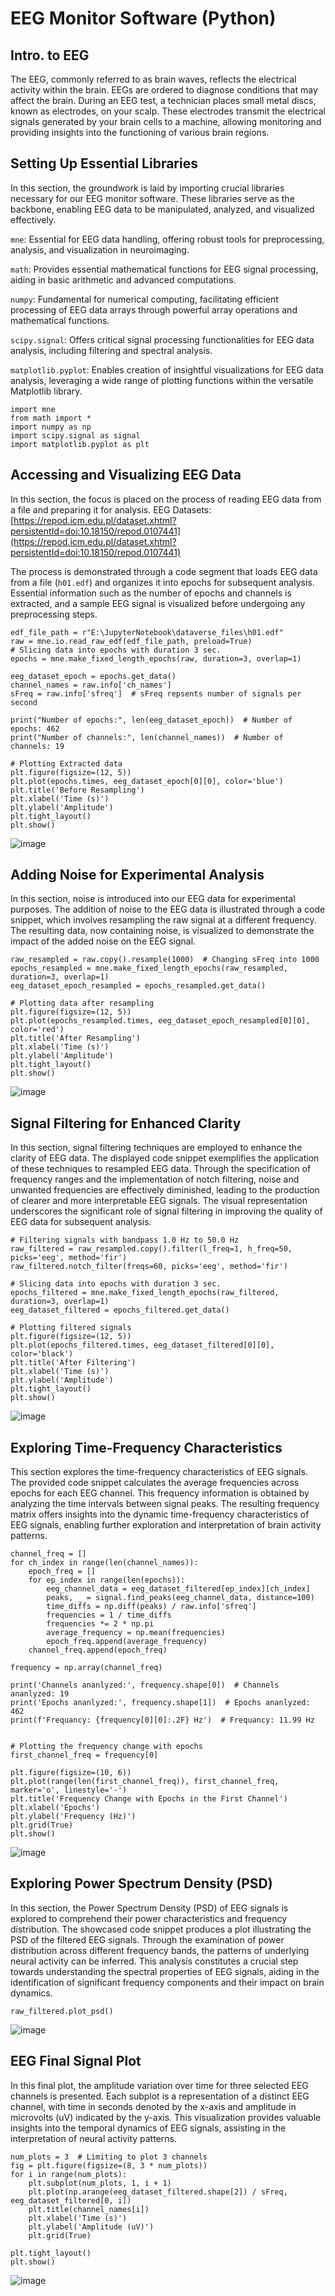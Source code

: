 # EEG Monitor Software (Python)
## Intro. to EEG
The EEG, commonly referred to as brain waves, reflects the electrical activity within the brain. EEGs are ordered to diagnose conditions that may affect the brain. During an EEG test, a technician places small metal discs, known as electrodes, on your scalp. These electrodes transmit the electrical signals generated by your brain cells to a machine, allowing monitoring and providing insights into the functioning of various brain regions.

## Setting Up Essential Libraries
In this section, the groundwork is laid by importing crucial libraries necessary for our EEG monitor software. These libraries serve as the backbone, enabling EEG data to be manipulated, analyzed, and visualized effectively.

`mne`: Essential for EEG data handling, offering robust tools for preprocessing, analysis, and visualization in neuroimaging.

`math`: Provides essential mathematical functions for EEG signal processing, aiding in basic arithmetic and advanced computations.

`numpy`: Fundamental for numerical computing, facilitating efficient processing of EEG data arrays through powerful array operations and mathematical functions.

`scipy.signal`: Offers critical signal processing functionalities for EEG data analysis, including filtering and spectral analysis.

`matplotlib.pyplot`: Enables creation of insightful visualizations for EEG data analysis, leveraging a wide range of plotting functions within the versatile Matplotlib library.

```
import mne
from math import *
import numpy as np
import scipy.signal as signal
import matplotlib.pyplot as plt
```

## Accessing and Visualizing EEG Data
In this section, the focus is placed on the process of reading EEG data from a file and preparing it for analysis. EEG Datasets: [https://repod.icm.edu.pl/dataset.xhtml?persistentId=doi:10.18150/repod.0107441](https://repod.icm.edu.pl/dataset.xhtml?persistentId=doi:10.18150/repod.0107441)

The process is demonstrated through a code segment that loads EEG data from a file (`h01.edf`) and organizes it into epochs for subsequent analysis. Essential information such as the number of epochs and channels is extracted, and a sample EEG signal is visualized before undergoing any preprocessing steps.

```
edf_file_path = r"E:\JupyterNotebook\dataverse_files\h01.edf"
raw = mne.io.read_raw_edf(edf_file_path, preload=True)
# Slicing data into epochs with duration 3 sec.
epochs = mne.make_fixed_length_epochs(raw, duration=3, overlap=1)

eeg_dataset_epoch = epochs.get_data()
channel_names = raw.info['ch_names']
sFreq = raw.info['sfreq']  # sFreq repsents number of signals per second

print("Number of epochs:", len(eeg_dataset_epoch))  # Number of epochs: 462
print("Number of channels:", len(channel_names))  # Number of channels: 19

# Plotting Extracted data
plt.figure(figsize=(12, 5))
plt.plot(epochs.times, eeg_dataset_epoch[0][0], color='blue')
plt.title('Before Resampling')
plt.xlabel('Time (s)')
plt.ylabel('Amplitude')
plt.tight_layout()
plt.show()
```
![image](https://github.com/user-attachments/assets/2f869b04-859e-47ce-a2bf-814ad2332e4e)


## Adding Noise for Experimental Analysis
In this section, noise is introduced into our EEG data for experimental purposes. The addition of noise to the EEG data is illustrated through a code snippet, which involves resampling the raw signal at a different frequency. The resulting data, now containing noise, is visualized to demonstrate the impact of the added noise on the EEG signal.

```
raw_resampled = raw.copy().resample(1000)  # Changing sFreq into 1000
epochs_resampled = mne.make_fixed_length_epochs(raw_resampled, duration=3, overlap=1)
eeg_dataset_epoch_resampled = epochs_resampled.get_data()

# Plotting data after resampling
plt.figure(figsize=(12, 5))
plt.plot(epochs_resampled.times, eeg_dataset_epoch_resampled[0][0], color='red')
plt.title('After Resampling')
plt.xlabel('Time (s)')
plt.ylabel('Amplitude')
plt.tight_layout()
plt.show()
```
![image](https://github.com/user-attachments/assets/e3a47e71-82b6-4bd4-bc8c-6d6aa0300118)


## Signal Filtering for Enhanced Clarity
In this section, signal filtering techniques are employed to enhance the clarity of EEG data. The displayed code snippet exemplifies the application of these techniques to resampled EEG data. Through the specification of frequency ranges and the implementation of notch filtering, noise and unwanted frequencies are effectively diminished, leading to the production of clearer and more interpretable EEG signals. The visual representation underscores the significant role of signal filtering in improving the quality of EEG data for subsequent analysis.

```
# Filtering signals with bandpass 1.0 Hz to 50.0 Hz
raw_filtered = raw_resampled.copy().filter(l_freq=1, h_freq=50, picks='eeg', method='fir')
raw_filtered.notch_filter(freqs=60, picks='eeg', method='fir')

# Slicing data into epochs with duration 3 sec.
epochs_filtered = mne.make_fixed_length_epochs(raw_filtered, duration=3, overlap=1)
eeg_dataset_filtered = epochs_filtered.get_data()

# Plotting filtered signals
plt.figure(figsize=(12, 5))
plt.plot(epochs_filtered.times, eeg_dataset_filtered[0][0], color='black')
plt.title('After Filtering')
plt.xlabel('Time (s)')
plt.ylabel('Amplitude')
plt.tight_layout()
plt.show()
```
![image](https://github.com/user-attachments/assets/e4501459-e9ff-4f80-bc62-97904be74ddc)


## Exploring Time-Frequency Characteristics
This section explores the time-frequency characteristics of EEG signals. The provided code snippet calculates the average frequencies across epochs for each EEG channel. This frequency information is obtained by analyzing the time intervals between signal peaks. The resulting frequency matrix offers insights into the dynamic time-frequency characteristics of EEG signals, enabling further exploration and interpretation of brain activity patterns.

```
channel_freq = []
for ch_index in range(len(channel_names)):
    epoch_freq = []
    for ep_index in range(len(epochs)):
        eeg_channel_data = eeg_dataset_filtered[ep_index][ch_index]
        peaks, _ = signal.find_peaks(eeg_channel_data, distance=100)
        time_diffs = np.diff(peaks) / raw.info['sfreq']
        frequencies = 1 / time_diffs
        frequencies *= 2 * np.pi
        average_frequency = np.mean(frequencies)
        epoch_freq.append(average_frequency)
    channel_freq.append(epoch_freq)

frequency = np.array(channel_freq)

print('Channels ananlyzed:', frequency.shape[0])  # Channels ananlyzed: 19
print('Epochs ananlyzed:', frequency.shape[1])  # Epochs ananlyzed: 462
print(f'Frequancy: {frequency[0][0]:.2F} Hz')  # Frequancy: 11.99 Hz


# Plotting the frequency change with epochs
first_channel_freq = frequency[0]

plt.figure(figsize=(10, 6))
plt.plot(range(len(first_channel_freq)), first_channel_freq, marker='o', linestyle='-')
plt.title('Frequency Change with Epochs in the First Channel')
plt.xlabel('Epochs')
plt.ylabel('Frequency (Hz)')
plt.grid(True)
plt.show()
```
![image](https://github.com/user-attachments/assets/b84cca3a-c010-46b2-854a-5d5a8a4f2073)


## Exploring Power Spectrum Density (PSD)
In this section, the Power Spectrum Density (PSD) of EEG signals is explored to comprehend their power characteristics and frequency distribution. The showcased code snippet produces a plot illustrating the PSD of the filtered EEG signals. Through the examination of power distribution across different frequency bands, the patterns of underlying neural activity can be inferred. This analysis constitutes a crucial step towards understanding the spectral properties of EEG signals, aiding in the identification of significant frequency components and their impact on brain dynamics.

```
raw_filtered.plot_psd()
```
![image](https://github.com/user-attachments/assets/2a3f265a-ac9b-49ed-84cb-cbc453446146)


## EEG Final Signal Plot
In this final plot, the amplitude variation over time for three selected EEG channels is presented. Each subplot is a representation of a distinct EEG channel, with time in seconds denoted by the x-axis and amplitude in microvolts (uV) indicated by the y-axis. This visualization provides valuable insights into the temporal dynamics of EEG signals, assisting in the interpretation of neural activity patterns.

```
num_plots = 3  # Limiting to plot 3 channels
fig = plt.figure(figsize=(8, 3 * num_plots))
for i in range(num_plots):
    plt.subplot(num_plots, 1, i + 1)
    plt.plot(np.arange(eeg_dataset_filtered.shape[2]) / sFreq, eeg_dataset_filtered[0, i])
    plt.title(channel_names[i])
    plt.xlabel('Time (s)')
    plt.ylabel('Amplitude (uV)')
    plt.grid(True)

plt.tight_layout()
plt.show()
```
![image](https://github.com/user-attachments/assets/16d36ac6-626d-461e-ad09-c123c1f46204)


